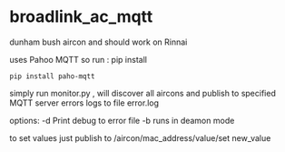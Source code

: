 # broadlink_ac_mqtt
dunham bush aircon and should work on Rinnai

uses Pahoo MQTT so run :
pip install 
```
pip install paho-mqtt
```

simply run monitor.py , will discover all aircons and publish to specified MQTT server
errors logs to file error.log

options:
-d Print debug to error file
-b runs in deamon mode


to set values just publish to /aircon/mac_address/value/set  new_value  

